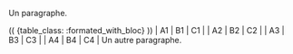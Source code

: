 Un paragraphe.

(( {table_class: :formated_with_bloc} ))
| A1 | B1 | C1 |
| A2 | B2 | C2 |
| A3 | B3 | C3 |
| A4 | B4 | C4 |
Un autre paragraphe.
